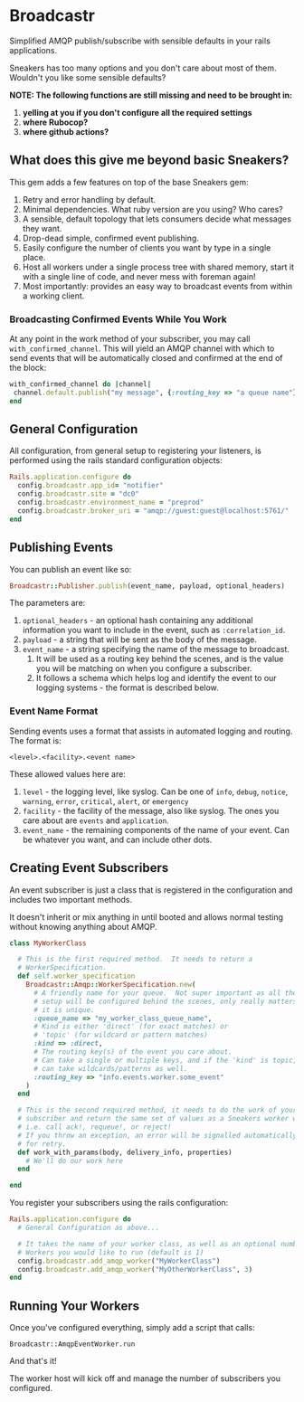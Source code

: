 # Broadcastr

Simplified AMQP publish/subscribe with sensible defaults in your rails applications.

Sneakers has too many options and you don't care about most of them.  Wouldn't you like some sensible defaults?

**NOTE: The following functions are still missing and need to be brought in:**
1. **yelling at you if you don't configure all the required settings**
2. **where Rubocop?** 
3. **where github actions?**

## What does this give me beyond basic Sneakers?

This gem adds a few features on top of the base Sneakers gem:
1. Retry and error handling by default.
2. Minimal dependencies.  What ruby version are you using?  Who cares?
3. A sensible, default topology that lets consumers decide what messages they want.
4. Drop-dead simple, confirmed event publishing.
5. Easily configure the number of clients you want by type in a single place.
6. Host all workers under a single process tree with shared memory, start it with a single line of code, and never mess with foreman again!
7. Most importantly: provides an easy way to broadcast events from within a working client.

### Broadcasting Confirmed Events While You Work

At any point in the work method of your subscriber, you may call `with_confirmed_channel`.  This will yield an AMQP channel with which to send events that will be automatically closed and confirmed at the end of the block:
```ruby
with_confirmed_channel do |channel|
 channel.default.publish("my message", {:routing_key => "a queue name"})
end
```

## General Configuration

All configuration, from general setup to registering your listeners, is performed using the rails standard configuration objects:
```ruby
Rails.application.configure do
  config.broadcastr.app_id= "notifier"
  config.broadcastr.site = "dc0"
  config.broadcastr.environment_name = "preprod"
  config.broadcastr.broker_uri = "amqp://guest:guest@localhost:5761/"
end
```

## Publishing Events

You can publish an event like so:
```ruby
Broadcastr::Publisher.publish(event_name, payload, optional_headers)
```

The parameters are:
1. `optional_headers` - an optional hash containing any additional information you want to include in the event, such as `:correlation_id`.
2. `payload` - a string that will be sent as the body of the message.
3. `event_name` - a string specifying the name of the message to broadcast.
   1. It will be used as a routing key behind the scenes, and is the value you will be matching on when you configure a subscriber.
   2. It follows a schema which helps log and identify the event to our logging systems - the format is described below.

### Event Name Format

Sending events uses a format that assists in automated logging and routing.  The format is:
```
<level>.<facility>.<event name>
```

These allowed values here are:
1. `level` - the logging level, like syslog.  Can be one of `info`, `debug`, `notice`, `warning`, `error`, `critical`, `alert`, or `emergency`
2. `facility` - the facility of the message, also like syslog.  The ones you care about are `events` and `application`.
3. `event_name` - the remaining components of the name of your event.  Can be whatever you want, and can include other dots.

## Creating Event Subscribers

An event subscriber is just a class that is registered in the configuration and includes two important methods.

It doesn't inherit or mix anything in until booted and allows normal testing without knowing anything about AMQP.

```ruby
class MyWorkerClass

  # This is the first required method.  It needs to return a
  # WorkerSpecification.
  def self.worker_specification
    Broadcastr::Amqp::WorkerSpecification.new(
      # A friendly name for your queue.  Not super important as all the
      # setup will be configured behind the scenes, only really matters that
      # it is unique.
      :queue_name => "my_worker_class_queue_name",
      # Kind is either 'direct' (for exact matches) or
      # 'topic' (for wildcard or pattern matches)
      :kind => :direct,
      # The routing key(s) of the event you care about.
      # Can take a single or multiple keys, and if the 'kind' is topic,
      # can take wildcards/patterns as well.
      :routing_key => "info.events.worker.some_event"
    )
  end

  # This is the second required method, it needs to do the work of your
  # subscriber and return the same set of values as a Sneakers worker would -
  # i.e. call ack!, requeue!, or reject!
  # If you throw an exception, an error will be signalled automatically
  # for retry.
  def work_with_params(body, delivery_info, properties)
    # We'll do our work here
  end

end
```

You register your subscribers using the rails configuration:
```ruby
Rails.application.configure do
  # General Configuration as above...

  # It takes the name of your worker class, as well as an optional number of
  # Workers you would like to run (default is 1)
  config.broadcastr.add_amqp_worker("MyWorkerClass")
  config.broadcastr.add_amqp_worker("MyOtherWorkerClass", 3)
end
```

## Running Your Workers

Once you've configured everything, simply add a script that calls:
```
Broadcastr::AmqpEventWorker.run
```
And that's it!

The worker host will kick off and manage the number of subscribers you configured.
